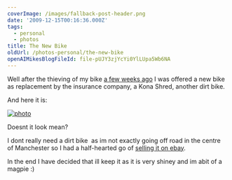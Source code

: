 ```yaml
---
coverImage: /images/fallback-post-header.png
date: '2009-12-15T00:16:36.000Z'
tags:
  - personal
  - photos
title: The New Bike
oldUrl: /photos-personal/the-new-bike
openAIMikesBlogFileId: file-pUJY3zjYcYi0YlLUpa5Wb6NA
---
```


Well after the thieving of my bike [a few weeks ago](https://www.mikecann.blog/misc/bike-be-gone/) I was offered a new bike as replacement by the insurance company, a Kona Shred, another dirt bike.

<!-- more -->

And here it is:

[![photo](/wp-content/uploads/2009/12/photo.jpg "photo")](/wp-content/uploads/2009/12/photo.jpg)

Doesnt it look mean?

I dont really need a dirt bike  as im not exactly going off road in the centre of Manchester so I had a half-hearted go of [selling it on ebay](https://cgi.ebay.co.uk/ws/eBayISAPI.dll?ViewItem&item=280436238262&ssPageName=STRK:MESELX:IT).

In the end I have decided that ill keep it as it is very shiney and im abit of a magpie :)
